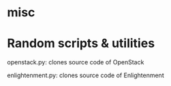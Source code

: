 # misc

Random scripts & utilities
============================
openstack.py:		clones source code of OpenStack

enlightenment.py:	clones source code of Enlightenment
